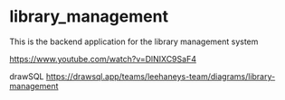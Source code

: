 # library_management
This is the backend application for the library management system

https://www.youtube.com/watch?v=DlNIXC9SaF4

drawSQL
https://drawsql.app/teams/leehaneys-team/diagrams/library-management
